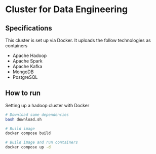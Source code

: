 # Cluster for Data Engineering

## Specifications

This cluster is set up via Docker. It uploads the follow technologies as containers

- Apache Hadoop
- Apache Spark
- Apache Kafka
- MongoDB
- PostgreSQL

## How to run

Setting up a hadoop cluster with Docker

```bash
# Download some dependencies
bash download.sh

# Build image
docker compose build

# Build image and run containers
docker compose up -d
```
